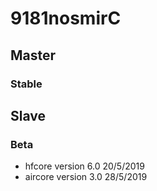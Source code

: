 # 9181nosmirC

## Master

### Stable

## Slave

### Beta

* hfcore version 6.0 20/5/2019
* aircore version 3.0 28/5/2019